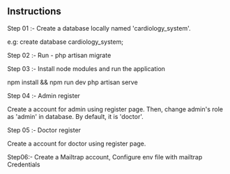 ## Instructions

Step 01 :- Create a database locally named 'cardiology_system'.

e.g: create database cardiology_system;

Step 02 :- Run - php artisan migrate

Step 03 :- Install node modules and run the application

npm install && npm run dev
php artisan serve

Step 04 :- Admin register

Create a account for admin using register page.
Then, change admin's role as 'admin' in database. By  default, it is 'doctor'.

Step 05 :- Doctor register

Create a account for doctor using register page.

Step06:- Create a Mailtrap account,
Configure env file with mailtrap Credentials
